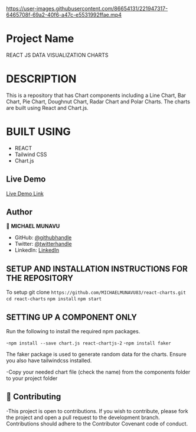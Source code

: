 



https://user-images.githubusercontent.com/86654131/221947317-6465708f-69a2-40f6-a47c-e5531992ffae.mp4






# Project Name

REACT JS DATA VISUALIZATION CHARTS

# DESCRIPTION

This is a repository that has Chart components including a Line Chart, Bar Chart, Pie Chart, Doughnut Chart, Radar Chart and Polar Charts. The charts are built using React and Chart.js.

# BUILT USING

- REACT
- Tailwind CSS
- Chart.js


## Live Demo

[Live Demo Link](https://reactjscharts.netlify.app/)



## Author

👤 **MICHAEL MUNAVU**

- GitHub: [@githubhandle](https://github.com/MICHAELMUNAVU83)
- Twitter: [@twitterhandle](https://twitter.com/MichaelTrance1)
- LinkedIn: [LinkedIn](https://www.linkedin.com/in/michael-munavu-78703a218/)


## SETUP AND INSTALLATION INSTRUCTIONS FOR THE REPOSITORY

To setup git clone `https://github.com/MICHAELMUNAVU83/react-charts.git`
  `cd react-charts`
`npm install`
`npm start`

## SETTING UP  A COMPONENT ONLY
Run the following to install the required npm packages. 

-`npm install --save chart.js react-chartjs-2`
-`npm install faker`


The faker package is used to generate random data for the charts.
Ensure you also have tailwindcss installed. 

-Copy your needed chart file (check the name) from the components folder to your project folder



## 🤝 Contributing
-This project is open to contributions. If you wish to contribute, please fork the project and open a pull request to the development branch. Contributions should adhere to the Contributor Covenant code of conduct.
